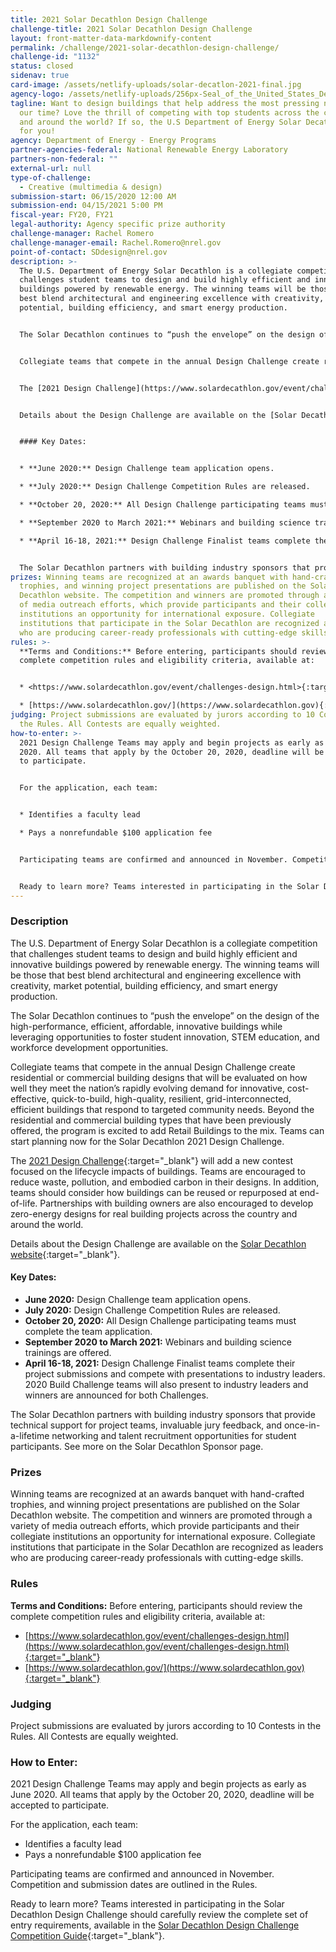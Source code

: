 ```yaml
---
title: 2021 Solar Decathlon Design Challenge
challenge-title: 2021 Solar Decathlon Design Challenge
layout: front-matter-data-markdownify-content
permalink: /challenge/2021-solar-decathlon-design-challenge/
challenge-id: "1132"
status: closed
sidenav: true
card-image: /assets/netlify-uploads/solar-decatlon-2021-final.jpg
agency-logo: /assets/netlify-uploads/256px-Seal_of_the_United_States_Department_of_Energy.png
tagline: Want to design buildings that help address the most pressing needs of
  our time? Love the thrill of competing with top students across the country
  and around the world? If so, the U.S Department of Energy Solar Decathlon ® is
  for you!
agency: Department of Energy - Energy Programs
partner-agencies-federal: National Renewable Energy Laboratory
partners-non-federal: ""
external-url: null
type-of-challenge:
  - Creative (multimedia & design)
submission-start: 06/15/2020 12:00 AM
submission-end: 04/15/2021 5:00 PM
fiscal-year: FY20, FY21
legal-authority: Agency specific prize authority
challenge-manager: Rachel Romero
challenge-manager-email: Rachel.Romero@nrel.gov
point-of-contact: SDdesign@nrel.gov
description: >-
  The U.S. Department of Energy Solar Decathlon is a collegiate competition that
  challenges student teams to design and build highly efficient and innovative
  buildings powered by renewable energy. The winning teams will be those that
  best blend architectural and engineering excellence with creativity, market
  potential, building efficiency, and smart energy production.


  The Solar Decathlon continues to “push the envelope” on the design of the high-performance, efficient, affordable, innovative buildings while leveraging opportunities to foster student innovation, STEM education, and workforce development opportunities.


  Collegiate teams that compete in the annual Design Challenge create residential or commercial building designs that will be evaluated on how well they meet the nation’s rapidly evolving demand for innovative, cost-effective, quick-to-build, high-quality, resilient, grid-interconnected, efficient buildings that respond to targeted community needs. Beyond the residential and commercial building types that have been previously offered, the program is excited to add Retail Buildings to the mix. Teams can start planning now for the Solar Decathlon 2021 Design Challenge.


  The [2021 Design Challenge](https://www.solardecathlon.gov/event/challenges-design.html){:target="_blank"} will add a new contest focused on the lifecycle impacts of buildings. Teams are encouraged to reduce waste, pollution, and embodied carbon in their designs. In addition, teams should consider how buildings can be reused or repurposed at end-of-life. Partnerships with building owners are also encouraged to develop zero-energy designs for real building projects across the country and around the world. 


  Details about the Design Challenge are available on the [Solar Decathlon website](https://www.solardecathlon.gov/2020/assets/pdfs/sd-design-challenge-rules.pdf){:target="_blank"}. 


  #### Key Dates:


  * **June 2020:** Design Challenge team application opens.

  * **July 2020:** Design Challenge Competition Rules are released. 

  * **October 20, 2020:** All Design Challenge participating teams must complete the team application.

  * **September 2020 to March 2021:** Webinars and building science trainings are offered. 

  * **April 16-18, 2021:** Design Challenge Finalist teams complete their project submissions and compete with presentations to industry leaders. 2020 Build Challenge teams will also present to industry leaders and winners are announced for both Challenges.


  The Solar Decathlon partners with building industry sponsors that provide technical support for project teams, invaluable jury feedback, and once-in-a-lifetime networking and talent recruitment opportunities for student participants. See more on the Solar Decathlon Sponsor page.
prizes: Winning teams are recognized at an awards banquet with hand-crafted
  trophies, and winning project presentations are published on the Solar
  Decathlon website. The competition and winners are promoted through a variety
  of media outreach efforts, which provide participants and their collegiate
  institutions an opportunity for international exposure. Collegiate
  institutions that participate in the Solar Decathlon are recognized as leaders
  who are producing career-ready professionals with cutting-edge skills.
rules: >-
  **Terms and Conditions:** Before entering, participants should review the
  complete competition rules and eligibility criteria, available at:


  * <https://www.solardecathlon.gov/event/challenges-design.html>{:target="_blank"} 

  * [https://www.solardecathlon.gov/](https://www.solardecathlon.gov){:target="_blank"}
judging: Project submissions are evaluated by jurors according to 10 Contests in
  the Rules. All Contests are equally weighted.
how-to-enter: >-
  2021 Design Challenge Teams may apply and begin projects as early as June
  2020. All teams that apply by the October 20, 2020, deadline will be accepted
  to participate.


  For the application, each team:


  * Identifies a faculty lead

  * Pays a nonrefundable $100 application fee


  Participating teams are confirmed and announced in November. Competition and submission dates are outlined in the Rules.  


  Ready to learn more? Teams interested in participating in the Solar Decathlon Design Challenge should carefully review the complete set of entry requirements, available in the [Solar Decathlon Design Challenge Competition Guide](https://www.solardecathlon.gov/assets/pdfs/sd-competition-guide.pdf){:target="_blank"}.
---
```

### Description

The U.S. Department of Energy Solar Decathlon is a collegiate competition that challenges student teams to design and build highly efficient and innovative buildings powered by renewable energy. The winning teams will be those that best blend architectural and engineering excellence with creativity, market potential, building efficiency, and smart energy production.

The Solar Decathlon continues to “push the envelope” on the design of the high-performance, efficient, affordable, innovative buildings while leveraging opportunities to foster student innovation, STEM education, and workforce development opportunities.

Collegiate teams that compete in the annual Design Challenge create residential or commercial building designs that will be evaluated on how well they meet the nation’s rapidly evolving demand for innovative, cost-effective, quick-to-build, high-quality, resilient, grid-interconnected, efficient buildings that respond to targeted community needs. Beyond the residential and commercial building types that have been previously offered, the program is excited to add Retail Buildings to the mix. Teams can start planning now for the Solar Decathlon 2021 Design Challenge.

The [2021 Design Challenge](https://www.solardecathlon.gov/event/challenges-design.html){:target="_blank"} will add a new contest focused on the lifecycle impacts of buildings. Teams are encouraged to reduce waste, pollution, and embodied carbon in their designs. In addition, teams should consider how buildings can be reused or repurposed at end-of-life. Partnerships with building owners are also encouraged to develop zero-energy designs for real building projects across the country and around the world. 

Details about the Design Challenge are available on the [Solar Decathlon website](https://www.solardecathlon.gov/2020/assets/pdfs/sd-design-challenge-rules.pdf){:target="_blank"}. 

#### Key Dates:

* **June 2020:** Design Challenge team application opens.
* **July 2020:** Design Challenge Competition Rules are released. 
* **October 20, 2020:** All Design Challenge participating teams must complete the team application.
* **September 2020 to March 2021:** Webinars and building science trainings are offered. 
* **April 16-18, 2021:** Design Challenge Finalist teams complete their project submissions and compete with presentations to industry leaders. 2020 Build Challenge teams will also present to industry leaders and winners are announced for both Challenges.

The Solar Decathlon partners with building industry sponsors that provide technical support for project teams, invaluable jury feedback, and once-in-a-lifetime networking and talent recruitment opportunities for student participants. See more on the Solar Decathlon Sponsor page.

### Prizes

Winning teams are recognized at an awards banquet with hand-crafted trophies, and winning project presentations are published on the Solar Decathlon website. The competition and winners are promoted through a variety of media outreach efforts, which provide participants and their collegiate institutions an opportunity for international exposure. Collegiate institutions that participate in the Solar Decathlon are recognized as leaders who are producing career-ready professionals with cutting-edge skills.

### Rules

**Terms and Conditions:** Before entering, participants should review the complete competition rules and eligibility criteria, available at:

* [https://www.solardecathlon.gov/event/challenges-design.html](https://www.solardecathlon.gov/event/challenges-design.html){:target="_blank"} 
* [https://www.solardecathlon.gov/](https://www.solardecathlon.gov){:target="_blank"}

### Judging

Project submissions are evaluated by jurors according to 10 Contests in the Rules. All Contests are equally weighted. 

### How to Enter: 

2021 Design Challenge Teams may apply and begin projects as early as June 2020. All teams that apply by the October 20, 2020, deadline will be accepted to participate.

For the application, each team:

* Identifies a faculty lead
* Pays a nonrefundable $100 application fee

Participating teams are confirmed and announced in November. Competition and submission dates are outlined in the Rules.  

Ready to learn more? Teams interested in participating in the Solar Decathlon Design Challenge should carefully review the complete set of entry requirements, available in the [Solar Decathlon Design Challenge Competition Guide](https://www.solardecathlon.gov/assets/pdfs/sd-competition-guide.pdf){:target="_blank"}.
